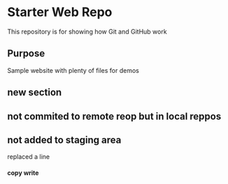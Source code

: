 # Starter Web Repo

This repository is for showing how Git and GitHub work

## Purpose

Sample website with plenty of files for demos

## new section

## not commited to remote reop but in local reppos


## not added to staging area

replaced a line

#### copy write